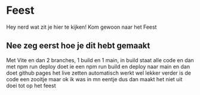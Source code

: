# Feest

Hey nerd wat zit je hier te kijken! Kom gewoon naar het Feest

## Nee zeg eerst hoe je dit hebt gemaakt

Met Vite en dan 2 branches, 1 build en 1 main, in build staat alle code en dan met npm run deploy doet ie een npm run build en deploy naar main en dan doet github pages het live zetten automatisch werkt wel lekker verder is de code een zooitje maar ok ik was in mn eentje dus dan maakt het niet uit doei tot op het feest
